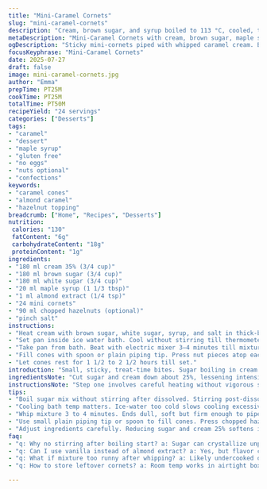 ```yaml
---
title: "Mini-Caramel Cornets"
slug: "mini-caramel-cornets"
description: "Cream, brown sugar, and syrup boiled to 113 °C, cooled, then whipped and piped into tiny cones. Nuts optional. No eggs, nuts, or gluten. Vanilla swapped for almond extract. Maple syrup instead of corn syrup. 24 cones filled. Times varied by about 5 minutes. Stirring done only initially, not later. Cooling bath tempts the sugar to set; whipping changes texture. Nut topping adds crunch. Rest in holder two hours. Quick, sticky, sweet little bites."
metaDescription: "Mini-Caramel Cornets with cream, brown sugar, maple syrup boiled to 113 °C. Whipped then piped into cones. Optional hazelnuts, no eggs, gluten free. Soft, sticky bites."
ogDescription: "Sticky mini-cornets piped with whipped caramel cream. Boiled syrup cooled, nutty almond extract, nuts optional—small bites, big texture, wait till set."
focusKeyphrase: "Mini-Caramel Cornets"
date: 2025-07-27
draft: false
image: mini-caramel-cornets.jpg
author: "Emma"
prepTime: PT25M
cookTime: PT25M
totalTime: PT50M
recipeYield: "24 servings"
categories: ["Desserts"]
tags:
- "caramel"
- "dessert"
- "maple syrup"
- "gluten free"
- "no eggs"
- "nuts optional"
- "confections"
keywords:
- "caramel cones"
- "almond caramel"
- "hazelnut topping"
breadcrumb: ["Home", "Recipes", "Desserts"]
nutrition: 
 calories: "130"
 fatContent: "6g"
 carbohydrateContent: "18g"
 proteinContent: "1g"
ingredients:
- "180 ml cream 35% (3/4 cup)"
- "180 ml brown sugar (3/4 cup)"
- "180 ml white sugar (3/4 cup)"
- "20 ml maple syrup (1 1/3 tbsp)"
- "1 ml almond extract (1/4 tsp)"
- "24 mini cornets"
- "90 ml chopped hazelnuts (optional)"
- "pinch salt"
instructions:
- "Heat cream with brown sugar, white sugar, syrup, and salt in thick-bottomed pan. Stir till dissolves, then bring to boil. Attach candy thermometer center pan. Boil without stirring till 113 °C (235 °F). Remove from heat, add almond extract, don't stir."
- "Set pan inside ice water bath. Cool without stirring till thermometer reads between 45 and 52 °C (113 to 124 °F), about 15-25 minutes."
- "Take pan from bath. Beat with electric mixer 3–4 minutes till mixture dull but still soft."
- "Fill cones with spoon or plain piping tip. Press nut pieces atop each with a teaspoon approximately 5 ml. Place cones upright in holder."
- "Let cones rest for 1 1/2 to 2 1/2 hours till set."
introduction: "Small, sticky, treat-time bites. Sugar boiling in cream until amber. Shiny syrup, cools, whipped till thick but not hard. No eggs, no nuts (optional), naturally gluten-free. Maple syrup replaces corn syrup. Almond essence swapped for vanilla. A twist, subtle but present. The way cream and sugar interact, chemistry plays its part. Tiny cones get filled with cloudlike sweetness. Crunch on nuts optional, toasted hazelnuts for a twist. No fuss, just time and temperature. From stovetop to counter, watch and wait. Twist the classic recipe, a little less sugar, a bit more cream. Cool longer or less, texture changes. The simple becomes complicated, every degree matters. Then sit and stare, cones standing tall, waiting. Easy to make but patience needed. Great for snacks or party bites. Repeat if you dare."
ingredientsNote: "Cut sugar and cream down about 25%, lessening intensity slightly, balancing sweetness and richness. Maple syrup replaces sticky corn syrup, sticky but flavor shifts. Almond extract swapped in for vanilla, giving a nutty subtlety without adding real nuts. Hazelnuts optional, add crunch and earthiness different from original pecans or walnuts. Cornets must be sturdy yet small, holding the soft fudge inside without collapsing. Salt crucial, balances sweetness, enhances caramel. Measure temps carefully; 113 °C for soft ball stage but keep eyes on thermometer. Changing ingredients affects boiling point slightly; watch carefully."
instructionsNote: "Step one involves careful heating without vigorous stirring after sugar dissolves to prevent crystallization. Insert candy thermometer properly mid-pan to avoid wrong readings. Remove quickly at 113 °C, add flavoring without stirring to maintain syrup clarity. Use ice water bath not too cold or it prolongs cooling excessively; aim for 45-52 °C before whipping. Whip mixture until matte and semi-soft, about 3-4 minutes—longer whipping shifts texture to more fudge-like. Filling cornets best done with piping bag and plain tip or spoon, press hazelnuts immediately atop fudge to embed. Rest cones upright, stable, away from fridge moisture for proper setting. Timing varies with humidity and altitude, adjust accordingly."
tips:
- "Boil sugar mix without stirring after dissolved. Stirring post-dissolve risks crystallization. Use thick-bottom pan for even heat. Position thermometer center pan, avoid touching sides. Hit 113 °C precisely. Remove from heat immediately. Add almond extract off heat, no stirring keeps syrup clear."
- "Cooling bath temp matters. Ice-water too cold slows cooling excessively, traps heat. Aim 45-52 °C before whipping. Stirring during cooling ruins texture; let sit still. Temperature range critical. Under cool, caramel won’t whip right; over cool, becomes grainy or hardens prematurely."
- "Whip mixture 3 to 4 minutes. Ends dull, soft but firm enough to pipe. Too little whipping, mixture runny, fills won’t hold shape. Too much, shifts to fudge-like dense. Use electric mixer low speed first, increase gradually. Watch texture, stop early over whipping changes the mouthfeel."
- "Use small plain piping tip or spoon to fill cones. Press chopped hazelnuts on top ASAP. Nuts embed in sticky surface for better adherence. Cornets must be sturdy; thin walls cause collapse. Arrange upright, not crowded. Rest 1.5-2.5 hours to set external climate impacts timing. Avoid fridge moisture exposure."
- "Adjust ingredients carefully. Reducing sugar and cream 25% softens intensity. Maple syrup as corn syrup swap changes boiling point, watch temp now may shift. Salt pinch is quiet but critical to balance sweet, helps set texture. Almond extract adds subtle nutty hint without real nuts but aroma varies low quantity."
faq:
- "q: Why no stirring after boiling start? a: Sugar can crystallize unpredictably. Stirring agitates sugar crystals, causes grainy texture. Let boil smooth. First stir dissolve only. Then no movement until done."
- "q: Can I use vanilla instead of almond extract? a: Yes, but flavor changes. Almond adds mild nuttiness without nuts. Vanilla sweeter aromatic. Also timing of adding extract is important. Add once off heat to avoid evaporation."
- "q: What if mixture too runny after whipping? a: Likely undercooked or undercooled. Boil longer next time, verify 113 °C exactly. Cooling temp above range can cause runniness. Whip enough but not too little."
- "q: How to store leftover cornets? a: Room temp works in airtight box. Fridge moisture can make cones soggy. Use cone holder standing upright if possible. Consume within 2-3 days for best texture. Freezing not recommended, texture suffers."

---
```

